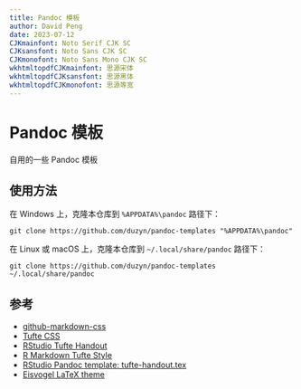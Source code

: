 ```yaml
---
title: Pandoc 模板
author: David Peng
date: 2023-07-12
CJKmainfont: Noto Serif CJK SC
CJKsansfont: Noto Sans CJK SC
CJKmonofont: Noto Sans Mono CJK SC
wkhtmltopdfCJKmainfont: 思源宋体
wkhtmltopdfCJKsansfont: 思源黑体
wkhtmltopdfCJKmonofont: 思源等宽
---
```


<!-- markdownlint-disable MD025 -->

# Pandoc 模板

自用的一些 Pandoc 模板

## 使用方法

在 Windows 上，克隆本仓库到 `%APPDATA%\pandoc` 路径下：

    git clone https://github.com/duzyn/pandoc-templates "%APPDATA%\pandoc"

在 Linux 或 macOS 上，克隆本仓库到 `~/.local/share/pandoc` 路径下：

    git clone https://github.com/duzyn/pandoc-templates ~/.local/share/pandoc

## 参考

- [github-markdown-css](https://github.com/sindresorhus/github-markdown-css)
- [Tufte CSS](https://edwardtufte.github.io/tufte-css/)
- [RStudio Tufte Handout](https://rstudio.github.io/tufte/)
- [R Markdown Tufte Style](https://rstudio.github.io/tufte/cn/)
- [RStudio Pandoc template: tufte-handout.tex](https://raw.githubusercontent.com/rstudio/tufte/master/inst/rmarkdown/templates/tufte_handout/resources/tufte-handout.tex)
- [Eisvogel LaTeX theme](https://github.com/Wandmalfarbe/pandoc-latex-template)
